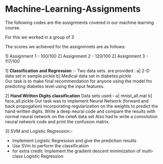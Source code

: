 # Machine-Learning-Assignments
The following codes are the assignments covered in our machine learning course.

For this we worked in a group of 3 

The scores we achieved for the assignmnets are as follows:

1] Assignment 1 - 100/100 
2] Assignment 2 - 120/100
2] Assignment 3 - 117/100

1] **Classification and Regression** :- 
  Two data sets. are provided :
    a] 2-D data set in sample.pickle 
    b] Medical data set in diabetes.pickle  
  Our task is to make final recommendation for anyone using the model fro predicting diabetes level using the input features.
 
2] **Hand Written Digits classification**
  Data sets used:-
    a] mnist_all.mat
    b] face_all.pickle 
  Our task was to implement Neural Network (forward and back propogation) incorporating regularization on the weights to predict the hand written digits.
  Write a deep neural code and compare the results with normal neural network on the celeA data set
  Also had to write a convolution neural network code and print the confusion matrix. 

3] SVM and Logistic Regression:-
  * Implement Logistic Regression and give the prediction results
  * Use SVm to perform the classification
  * for extra credit: Implement the gradient descent minimization of multi-class Logistic Regression 
